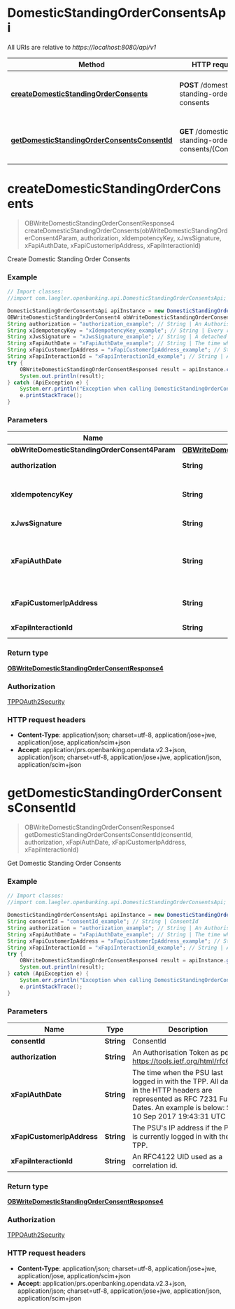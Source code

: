 # DomesticStandingOrderConsentsApi

All URIs are relative to *https://localhost:8080/api/v1*

Method | HTTP request | Description
------------- | ------------- | -------------
[**createDomesticStandingOrderConsents**](DomesticStandingOrderConsentsApi.md#createDomesticStandingOrderConsents) | **POST** /domestic-standing-order-consents | Create Domestic Standing Order Consents
[**getDomesticStandingOrderConsentsConsentId**](DomesticStandingOrderConsentsApi.md#getDomesticStandingOrderConsentsConsentId) | **GET** /domestic-standing-order-consents/{ConsentId} | Get Domestic Standing Order Consents


<a name="createDomesticStandingOrderConsents"></a>
# **createDomesticStandingOrderConsents**
> OBWriteDomesticStandingOrderConsentResponse4 createDomesticStandingOrderConsents(obWriteDomesticStandingOrderConsent4Param, authorization, xIdempotencyKey, xJwsSignature, xFapiAuthDate, xFapiCustomerIpAddress, xFapiInteractionId)

Create Domestic Standing Order Consents

### Example
```java
// Import classes:
//import com.laegler.openbanking.api.DomesticStandingOrderConsentsApi;

DomesticStandingOrderConsentsApi apiInstance = new DomesticStandingOrderConsentsApi();
OBWriteDomesticStandingOrderConsent4 obWriteDomesticStandingOrderConsent4Param = new OBWriteDomesticStandingOrderConsent4(); // OBWriteDomesticStandingOrderConsent4 | Default
String authorization = "authorization_example"; // String | An Authorisation Token as per https://tools.ietf.org/html/rfc6750
String xIdempotencyKey = "xIdempotencyKey_example"; // String | Every request will be processed only once per x-idempotency-key.  The Idempotency Key will be valid for 24 hours. 
String xJwsSignature = "xJwsSignature_example"; // String | A detached JWS signature of the body of the payload.
String xFapiAuthDate = "xFapiAuthDate_example"; // String | The time when the PSU last logged in with the TPP.  All dates in the HTTP headers are represented as RFC 7231 Full Dates. An example is below:  Sun, 10 Sep 2017 19:43:31 UTC
String xFapiCustomerIpAddress = "xFapiCustomerIpAddress_example"; // String | The PSU's IP address if the PSU is currently logged in with the TPP.
String xFapiInteractionId = "xFapiInteractionId_example"; // String | An RFC4122 UID used as a correlation id.
try {
    OBWriteDomesticStandingOrderConsentResponse4 result = apiInstance.createDomesticStandingOrderConsents(obWriteDomesticStandingOrderConsent4Param, authorization, xIdempotencyKey, xJwsSignature, xFapiAuthDate, xFapiCustomerIpAddress, xFapiInteractionId);
    System.out.println(result);
} catch (ApiException e) {
    System.err.println("Exception when calling DomesticStandingOrderConsentsApi#createDomesticStandingOrderConsents");
    e.printStackTrace();
}
```

### Parameters

Name | Type | Description  | Notes
------------- | ------------- | ------------- | -------------
 **obWriteDomesticStandingOrderConsent4Param** | [**OBWriteDomesticStandingOrderConsent4**](OBWriteDomesticStandingOrderConsent4.md)| Default |
 **authorization** | **String**| An Authorisation Token as per https://tools.ietf.org/html/rfc6750 |
 **xIdempotencyKey** | **String**| Every request will be processed only once per x-idempotency-key.  The Idempotency Key will be valid for 24 hours.  |
 **xJwsSignature** | **String**| A detached JWS signature of the body of the payload. |
 **xFapiAuthDate** | **String**| The time when the PSU last logged in with the TPP.  All dates in the HTTP headers are represented as RFC 7231 Full Dates. An example is below:  Sun, 10 Sep 2017 19:43:31 UTC | [optional]
 **xFapiCustomerIpAddress** | **String**| The PSU&#39;s IP address if the PSU is currently logged in with the TPP. | [optional]
 **xFapiInteractionId** | **String**| An RFC4122 UID used as a correlation id. | [optional]

### Return type

[**OBWriteDomesticStandingOrderConsentResponse4**](OBWriteDomesticStandingOrderConsentResponse4.md)

### Authorization

[TPPOAuth2Security](../README.md#TPPOAuth2Security)

### HTTP request headers

 - **Content-Type**: application/json; charset=utf-8, application/jose+jwe, application/jose, application/scim+json
 - **Accept**: application/prs.openbanking.opendata.v2.3+json, application/json; charset=utf-8, application/jose+jwe, application/json, application/scim+json

<a name="getDomesticStandingOrderConsentsConsentId"></a>
# **getDomesticStandingOrderConsentsConsentId**
> OBWriteDomesticStandingOrderConsentResponse4 getDomesticStandingOrderConsentsConsentId(consentId, authorization, xFapiAuthDate, xFapiCustomerIpAddress, xFapiInteractionId)

Get Domestic Standing Order Consents

### Example
```java
// Import classes:
//import com.laegler.openbanking.api.DomesticStandingOrderConsentsApi;

DomesticStandingOrderConsentsApi apiInstance = new DomesticStandingOrderConsentsApi();
String consentId = "consentId_example"; // String | ConsentId
String authorization = "authorization_example"; // String | An Authorisation Token as per https://tools.ietf.org/html/rfc6750
String xFapiAuthDate = "xFapiAuthDate_example"; // String | The time when the PSU last logged in with the TPP.  All dates in the HTTP headers are represented as RFC 7231 Full Dates. An example is below:  Sun, 10 Sep 2017 19:43:31 UTC
String xFapiCustomerIpAddress = "xFapiCustomerIpAddress_example"; // String | The PSU's IP address if the PSU is currently logged in with the TPP.
String xFapiInteractionId = "xFapiInteractionId_example"; // String | An RFC4122 UID used as a correlation id.
try {
    OBWriteDomesticStandingOrderConsentResponse4 result = apiInstance.getDomesticStandingOrderConsentsConsentId(consentId, authorization, xFapiAuthDate, xFapiCustomerIpAddress, xFapiInteractionId);
    System.out.println(result);
} catch (ApiException e) {
    System.err.println("Exception when calling DomesticStandingOrderConsentsApi#getDomesticStandingOrderConsentsConsentId");
    e.printStackTrace();
}
```

### Parameters

Name | Type | Description  | Notes
------------- | ------------- | ------------- | -------------
 **consentId** | **String**| ConsentId |
 **authorization** | **String**| An Authorisation Token as per https://tools.ietf.org/html/rfc6750 |
 **xFapiAuthDate** | **String**| The time when the PSU last logged in with the TPP.  All dates in the HTTP headers are represented as RFC 7231 Full Dates. An example is below:  Sun, 10 Sep 2017 19:43:31 UTC | [optional]
 **xFapiCustomerIpAddress** | **String**| The PSU&#39;s IP address if the PSU is currently logged in with the TPP. | [optional]
 **xFapiInteractionId** | **String**| An RFC4122 UID used as a correlation id. | [optional]

### Return type

[**OBWriteDomesticStandingOrderConsentResponse4**](OBWriteDomesticStandingOrderConsentResponse4.md)

### Authorization

[TPPOAuth2Security](../README.md#TPPOAuth2Security)

### HTTP request headers

 - **Content-Type**: application/json; charset=utf-8, application/jose+jwe, application/jose, application/scim+json
 - **Accept**: application/prs.openbanking.opendata.v2.3+json, application/json; charset=utf-8, application/jose+jwe, application/json, application/scim+json

